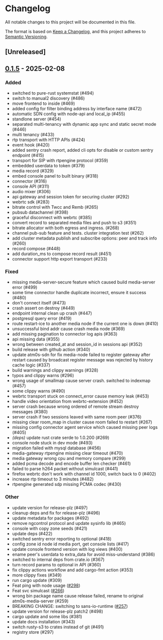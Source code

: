 # Changelog

All notable changes to this project will be documented in this file.

The format is based on [Keep a Changelog](https://keepachangelog.com/en/1.0.0/),
and this project adheres to [Semantic Versioning](https://semver.org/spec/v2.0.0.html).

## [Unreleased]

## [0.1.5](https://github.com/8xFF/atm0s-media-server/compare/v0.1.4...v0.1.5) - 2025-02-08

### Added

- switched to pure-rust systemstat (#494)
- switch to manual2 discovery (#486)
- move frontend to inside (#469)
- added config for filter binding address by interface name (#472)
- automatic SDN config with node-api and local_ip (#455)
- standlone server (#454)
- separated multi-tenancy with dynamic app sync and static secret mode (#446)
- multi tenancy  (#433)
- rtp transport with HTTP APIs (#424)
- event hook (#420)
- added sentry crash report, added cli opts for disable or custom sentry endpoint (#415)
- transport for SIP with rtpengine protocol  (#359)
- embedded userdata to token (#379)
- media record  (#329)
- embed console panel to built binary (#318)
- connector (#316)
- console API (#311)
- audio mixer (#306)
- api gateway and session token for securing cluster (#292)
- webrtc sdk (#283)
- bitrate control with Twcc and Remb (#265)
- pubsub datachannel (#398)
- graceful disconnect with webrtc (#385)
- convert record to separated media files and push to s3 (#351)
- bitrate allocator with both egress and ingress. (#268)
- channel pub-sub feature and tests. cluster integration test (#262)
- add cluster metadata publish and subscribe options: peer and track info (#260)
- record compose (#448)
- add duration_ms to compose record result (#451)
- connector support http export transport (#233)

### Fixed

- missing media-server-secure feature which caused build media-server error (#499)
- some time connector handle duplicate incorrect, ensure it success (#480)
- don't connect itself (#473)
- crash assert on destroy (#449)
- endpoint internal clean up crash (#447)
- postgresql query error (#419)
- route restart-ice to another media node if the current one is down (#410)
- unsuccessful bind addr cause crash media node (#369)
- add missing pagination to connector log apis (#363)
- api missing data (#355)
- wrong between created_at and session_id in sessions api (#352)
- build release with github action (#340)
- update atm0s-sdn for fix media-node failed to register gateway after restart caused by broadcast register message was rejected by history cache logic (#337)
- build warnings and clippy warnings (#328)
- typos and clippy warns (#296)
- wrong usage of smallmap cause server crash. switched to indexmap (#457)
- some clippy warns (#490)
- webrtc transport stuck on connect_error cause memory leak (#453)
- handle video orientation from webrtc-extension (#452)
- server crash because wrong ordered of remote stream destroy messages (#380)
- server crash if two sessions leaved with same room peer (#376)
- missing clear room_map in cluster cause room failed to restart (#267)
- missing config connector agent service which caused missing peer logs (#405)
- *(deps)* update rust crate serde to 1.0.200 (#269)
- console node stuck in dev mode (#493)
- migration failed with mysql database (#456)
- media-gateway rtpengine missing clear timeout (#470)
- media gateway wrong cpu and memory compare (#299)
- added pcma decode and encode buffer len checker (#461)
- failed to parse h264 packet without simulcast (#441)
- firefox webrtc don't work with channel id 1000, switch back to 0 (#402)
- increase rtp timeout to 3 minutes (#482)
- rtpengine generated sdp missing PCMA codec (#430)

### Other

- update version for release-plz (#497)
- cleanup deps and fix for release-plz (#496)
- update metadata for packages (#492)
- remove ngcontrol protocol and update sysinfo lib (#465)
- console with copy zone seeds (#421)
- update deps (#422)
- switched sentry error reporting to optional (#418)
- config zone id node id media port, get console lists (#417)
- update console frontend version with log views  (#400)
- ename peer's userdata to extra_data for avoid miss-understand (#386)
- switched to internal deps from crate.io (#367)
- turn record params to optional in API (#360)
- fix clippy actions workflow and add cargo-fmt action (#353)
- more clippy fixes (#349)
- run cargo update (#309)
- Feat ping with node usage ([#298](https://github.com/8xFF/atm0s-media-server/pull/298))
- Feat svc simulcast ([#266](https://github.com/8xFF/atm0s-media-server/pull/266))
- wrong bin package name cause release failed, rename to original atm0s-media-server (#259)
- BREAKING CHANGE: switching to sans-io-runtime ([#257](https://github.com/8xFF/atm0s-media-server/pull/257))
- update version for release-plz patch2 (#498)
- cargo update and some libs (#381)
- update docs installation (#343)
- switch rusty-s3 to crates instead of git (#491)
- registry store (#297)
